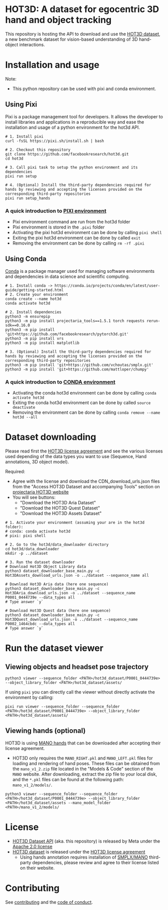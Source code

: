# HOT3D: A dataset for egocentric 3D hand and object tracking

This repository is hosting the API to download and use the [HOT3D dataset](https://www.projectaria.com/datasets/hot3d/), a new benchmark dataset for vision-based understanding of 3D hand-object interactions.

# Installation and usage

Note:
- This python repository can be used with pixi and conda environment.

## Using Pixi

Pixi is a package management tool for developers. It allows the developer to install libraries and applications in a reproducible way and ease the installation and usage of  a python environment for the hot3d API.

```
# 1. Install pixi
curl -fsSL https://pixi.sh/install.sh | bash

# 2. Checkout this repository
git clone https://github.com/facebookresearch/hot3d.git
cd hot3d

# 3. Call pixi task to setup the python environment and its dependencies
pixi run setup

# 4. (Optional) Install the third-party dependencies required for hands by reviewing and accepting the licenses provided on the corresponding third-party repositories
pixi run setup_hands

```

### A quick introduction to [PIXI environment](https://prefix.dev/)
- Pixi environment command are run from the hot3d folder
- Pixi environment is stored in the `.pixi` folder
- Activating the pixi hot3d environment can be done by calling `pixi shell`
- Exiting the pixi hot3d environment can be done by called `exit`
- Removing the environment can be done by calling `rm -rf .pixi`


## Using Conda

[Conda](https://conda.io/projects/conda/en/latest/index.html) is a package manager used for managing software environments and dependencies in data science and scientific computing.

```
# 1. Install conda -> https://conda.io/projects/conda/en/latest/user-guide/getting-started.html
# 2. Create your environment
conda create --name hot3d
conda activate hot3d

# 2. Install dependencies
python3 -m ensurepip
python3 -m pip install projectaria_tools==1.5.1 torch requests rerun-sdk==0.16.0
python3 -m pip install 'git+https://github.com/facebookresearch/pytorch3d.git'
python3 -m pip install vrs
python3 -m pip install matplotlib

# 3. (Optional) Install the third-party dependencies required for hands by reviewing and accepting the licenses provided on the corresponding third-party repositories
python3 -m pip install 'git+https://github.com/vchoutas/smplx.git'
python3 -m pip install 'git+https://github.com/mattloper/chumpy'
```

### A quick introduction to [CONDA environment](https://docs.conda.io/projects/conda/en/4.6.1/user-guide/tasks/manage-environments.html#managing-environments)

- Activating the conda hot3d environment can be done by calling `conda activate hot3d`
- Exiting the conda hot3d environment can be done by called `source deactivate`
- Removing the environment can be done by calling `conda remove --name hot3d --all`

# Dataset downloading

Please read first the [HOT3D license agreement](https://www.projectaria.com/datasets/hot3d/license/) and see the various licenses used depending of the data types you want to use (Sequence, Hand annotations, 3D object model).

Required:
- Agree with the license and download the CDN_download_urls.json files from the "Access HOT3D Dataset and accompanying Tools" section on [projectaria HOT3D website](https://www.projectaria.com/datasets/hot3d)
- You will see buttons:
  - "Download the HOT3D Aria Dataset"
  - "Download the HOT3D Quest Dataset"
  - "Download the HOT3D Assets Dataset"

```
# 1. Activate your environment (assuming your are in the hot3d folder):
# conda: conda activate hot3d
# pixi: pixi shell

# 2. Go to the hot3d/data_downloader directory
cd hot3d/data_downloader
mkdir -p ../dataset

# 3. Run the dataset downloader
# Download Hot3D Object Library data
python3 dataset_downloader_base_main.py -c Hot3DAssets_download_urls.json -o ../dataset --sequence_name all

# Download Hot3D Aria data (here one sequence)
python3 dataset_downloader_base_main.py -c Hot3DAria_download_urls.json -o ../dataset --sequence_name P0001_0444739e --data_types all
# Type answer `y`

# Download Hot3D Quest data (here one sequence)
python3 dataset_downloader_base_main.py -c Hot3DQuest_download_urls.json -o ../dataset --sequence_name P0002_1464cbdc --data_types all
# Type answer `y`
```


# Run the dataset viewer

## Viewing objects and headset pose trajectory
```
python3 viewer --sequence_folder <PATH>/hot3d_dataset/P0001_0444739e> --object_library_folder <PATH>/hot3d_dataset/assets/
```

If using `pixi` you can directly call the viewer without directly activate the environment by calling:
```
pixi run viewer --sequence_folder --sequence_folder <PATH>/hot3d_dataset/P0001_0444739e> --object_library_folder <PATH>/hot3d_dataset/assets/
```

## Viewing hands (optional)

HOT3D is using [MANO hands](https://mano.is.tue.mpg.de/) that can be downloaded after accepting their license agreement.
- HOT3D only requires the `MANO_RIGHT.pkl` and `MANO_LEFT.pkl` files for loading and rendering of hand poses. These files can be obtained from the `mano_v1_2.zip` file located in the "Models & Code" section of the `MANO` website. After downloading, extract the zip file to your local disk, and the `*.pkl` files can be found at the following path: `mano_v1_2/models/`.

```
python3 viewer --sequence_folder --sequence_folder <PATH>/hot3d_dataset/P0001_0444739e> --object_library_folder <PATH>/hot3d_dataset/assets --mano_model_folder <PATH>/mano_v1_2/models/
```



# License

- [HOT3D Dataset API](https://github.com/facebookresearch/hot3d) (aka. this repository) is released by Meta under the [Apache 2.0 license](LICENSE)
- [HOT3D dataset](https://www.projectaria.com/datasets/hot3d/) is released under the [HOT3D license agreement](https://www.projectaria.com/datasets/hot3d/license/)
  - Using hands annotation requires installation of  [SMPLX/MANO](https://github.com/vchoutas/smplx) third-party dependencies, please review and agree to their license listed on their website.


# Contributing

See [contributing](CONTRIBUTING.md) and the [code of conduct](CODE_OF_CONDUCT.md).
